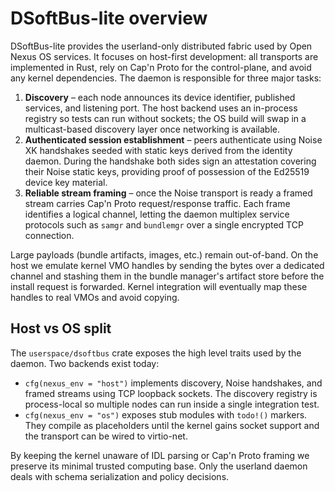 # DSoftBus-lite overview

DSoftBus-lite provides the userland-only distributed fabric used by Open Nexus
OS services. It focuses on host-first development: all transports are
implemented in Rust, rely on Cap'n Proto for the control-plane, and avoid any
kernel dependencies. The daemon is responsible for three major tasks:

1. **Discovery** – each node announces its device identifier, published
   services, and listening port. The host backend uses an in-process registry so
   tests can run without sockets; the OS build will swap in a multicast-based
   discovery layer once networking is available.
2. **Authenticated session establishment** – peers authenticate using Noise XK
   handshakes seeded with static keys derived from the identity daemon. During
   the handshake both sides sign an attestation covering their Noise static
   keys, providing proof of possession of the Ed25519 device key material.
3. **Reliable stream framing** – once the Noise transport is ready a framed
   stream carries Cap'n Proto request/response traffic. Each frame identifies a
   logical channel, letting the daemon multiplex service protocols such as
   `samgr` and `bundlemgr` over a single encrypted TCP connection.

Large payloads (bundle artifacts, images, etc.) remain out-of-band. On the host
we emulate kernel VMO handles by sending the bytes over a dedicated channel and
stashing them in the bundle manager's artifact store before the install request
is forwarded. Kernel integration will eventually map these handles to real VMOs
and avoid copying.

## Host vs OS split

The `userspace/dsoftbus` crate exposes the high level traits used by the daemon.
Two backends exist today:

- `cfg(nexus_env = "host")` implements discovery, Noise handshakes, and framed
  streams using TCP loopback sockets. The discovery registry is process-local so
  multiple nodes can run inside a single integration test.
- `cfg(nexus_env = "os")` exposes stub modules with `todo!()` markers. They
  compile as placeholders until the kernel gains socket support and the
  transport can be wired to virtio-net.

By keeping the kernel unaware of IDL parsing or Cap'n Proto framing we preserve
its minimal trusted computing base. Only the userland daemon deals with schema
serialization and policy decisions.

